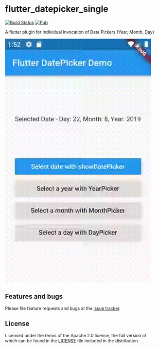 # flutter_datepicker_single

[![Build Status](https://travis-ci.com/adaptant-labs/flutter_datepicker.svg?branch=master)](https://travis-ci.com/adaptant-labs/flutter_datepicker#)
[![Pub](https://img.shields.io/pub/v/flutter_datepicker_single.svg)](https://pub.dartlang.org/packages/flutter_datepicker_single)

A flutter plugin for individual invocation of Date Pickers (Year, Month, Day)

![Example App Walkthrough](https://raw.githubusercontent.com/adaptant-labs/flutter_datepicker/master/datepicker-walkthrough.gif)

## Features and bugs

Please file feature requests and bugs at the [issue tracker][tracker].

[tracker]: https://github.com/adaptant-labs/flutter_datepicker/issues

## License

Licensed under the terms of the Apache 2.0 license, the full version of which can be found in the
[LICENSE](https://raw.githubusercontent.com/adaptant-labs/flutter_datepicker/master/LICENSE) file included in the distribution.
